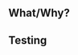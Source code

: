 ## What/Why?

<!---
  A description about what this pull request implements and its purpose.
  Try to be detailed and describe any technical details to simplify the job
  of the reviewer and the individual on production support.
--->

## Testing

<!---
  Provide as much information as you can about how you tested and
  how another developer can test.
--->
